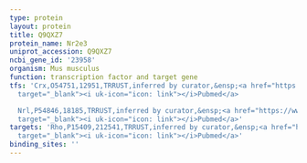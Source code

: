 ```yaml
---
type: protein
layout: protein
title: Q9QXZ7
protein_name: Nr2e3
uniprot_accession: Q9QXZ7
ncbi_gene_id: '23958'
organism: Mus musculus
function: transcription factor and target gene
tfs: 'Crx,O54751,12951,TRRUST,inferred by curator,&ensp;<a href="https://www.ncbi.nlm.nih.gov/pubmed/?term=18294621%5Buid%5D"
  target="_blank"><i uk-icon="icon: link"></i>Pubmed</a>

  Nrl,P54846,18185,TRRUST,inferred by curator,&ensp;<a href="https://www.ncbi.nlm.nih.gov/pubmed/?term=18294621%5Buid%5D"
  target="_blank"><i uk-icon="icon: link"></i>Pubmed</a>'
targets: 'Rho,P15409,212541,TRRUST,inferred by curator,&ensp;<a href="https://www.ncbi.nlm.nih.gov/pubmed/?term=15689355%5Buid%5D"
  target="_blank"><i uk-icon="icon: link"></i>Pubmed</a>'
binding_sites: ''
---
```

